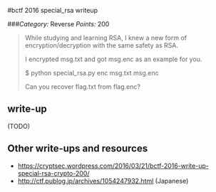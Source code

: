 #bctf 2016 special_rsa writeup

###*Category:* Reverse *Points:* 200 

> While studying and learning RSA, I knew a new form of encryption/decryption with the same safety as RSA.
>
> I encrypted msg.txt and got msg.enc as an example for you.
>
> $ python special_rsa.py enc msg.txt msg.enc
>
> Can you recover flag.txt from flag.enc?

## write-up

(TODO)

## Other write-ups and resources
* <https://cryptsec.wordpress.com/2016/03/21/bctf-2016-write-up-special-rsa-crypto-200/>
* <http://ctf.publog.jp/archives/1054247932.html> (Japanese)

